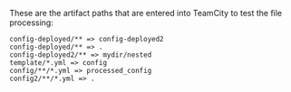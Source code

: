 These are the artifact paths that are entered into TeamCity to test the file processing:

```
config-deployed/** => config-deployed2
config-deployed/** => .
config-deployed2/** => mydir/nested
template/*.yml => config
config/**/*.yml => processed_config
config2/**/*.yml => .
```